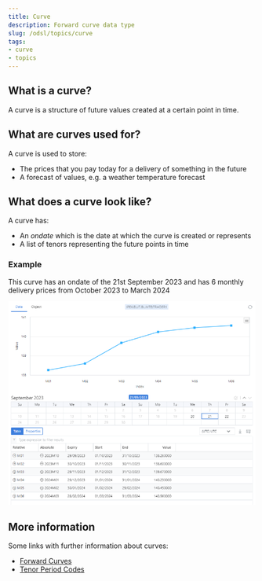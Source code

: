```yaml
---
title: Curve
description: Forward curve data type
slug: /odsl/topics/curve
tags:
- curve
- topics
---
```


## What is a curve?

A curve is a structure of future values created at a certain point in time.

## What are curves used for?

A curve is used to store:

* The prices that you pay today for a delivery of something in the future 
* A forecast of values, e.g. a weather temperature forecast

## What does a curve look like?

A curve has:
* An *ondate* which is the date at which the curve is created or represents
* A list of tenors representing the future points in time

### Example
This curve has an ondate of the 21st September 2023 and has 6 monthly delivery prices from October 2023 to March 2024

![](curve.png)

## More information
Some links with further information about curves:

* [Forward Curves](/docs/topics/curves/intro)
* [Tenor Period Codes](/docs/kb/pc)